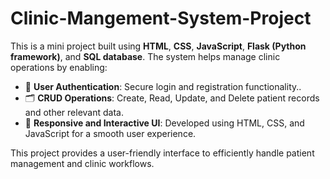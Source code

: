 # Clinic-Mangement-System-Project

This is a mini project built using **HTML**, **CSS**, **JavaScript**, **Flask (Python framework)**, and **SQL database**. The system helps manage clinic operations by enabling:

- 🔐 **User Authentication**: Secure login and registration functionality..
- 🗂️ **CRUD Operations**: Create, Read, Update, and Delete patient records and other relevant data.
- 🎨 **Responsive and Interactive UI**: Developed using HTML, CSS, and JavaScript for a smooth user experience.

This project provides a user-friendly interface to efficiently handle patient management and clinic workflows.


